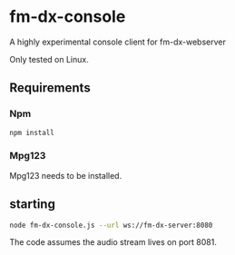 # fm-dx-console

A highly experimental console client for fm-dx-webserver

Only tested on Linux.

## Requirements

### Npm

```bash
npm install
```

### Mpg123

Mpg123 needs to be installed.

## starting

```bash
node fm-dx-console.js --url ws://fm-dx-server:8080 
```

The code assumes the audio stream lives on port 8081.
